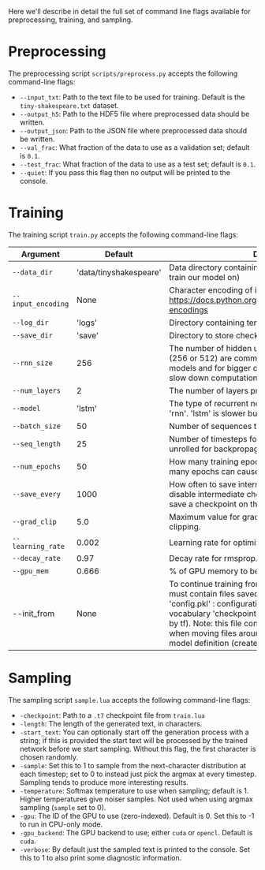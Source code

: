 Here we'll describe in detail the full set of command line flags available for preprocessing, training, and sampling.

# Preprocessing
The preprocessing script `scripts/preprocess.py` accepts the following command-line flags:
- `--input_txt`: Path to the text file to be used for training. Default is the `tiny-shakespeare.txt` dataset.
- `--output_h5`: Path to the HDF5 file where preprocessed data should be written.
- `--output_json`: Path to the JSON file where preprocessed data should be written.
- `--val_frac`: What fraction of the data to use as a validation set; default is `0.1`.
- `--test_frac`: What fraction of the data to use as a test set; default is `0.1`.
- `--quiet`: If you pass this flag then no output will be printed to the console.


# Training
The training script `train.py` accepts the following command-line flags:

| Argument           | Default                | Description                                                                                                                                                                                                                                                                                                                                                                                                            |
|--------------------|------------------------|------------------------------------------------------------------------------------------------------------------------------------------------------------------------------------------------------------------------------------------------------------------------------------------------------------------------------------------------------------------------------------------------------------------------|
| `--data_dir`       | 'data/tinyshakespeare' | Data directory containing input.txt (textfile which we will train our model on)                                                                                                                                                                                                                                                                                                                                        |
| `--input_encoding` | None                   | Character encoding of input.txt, from https://docs.python.org/3/library/codecs.html#standard-encodings                                                                                                                                                                                                                                                                                                                 |
| `--log_dir`        | 'logs'                 | Directory containing tensorboard logs                                                                                                                                                                                                                                                                                                                                                                                  |
| `--save_dir`       | 'save'                 | Directory to store checkpointed models                                                                                                                                                                                                                                                                                                                                                                                 |
| `--rnn_size`       | 256                    | The number of hidden units in the RNN. Larger values (256 or 512) are commonly used to learn more powerful models and for bigger datasets, but this will significantly slow down computation.                                                                                                                                                                                                                          |
| `--num_layers`     | 2                      | The number of layers present in the RNN                                                                                                                                                                                                                                                                                                                                                                                |
| `--model`          | 'lstm'                 | The type of recurrent network to use; either 'lstm' or 'rnn'. 'lstm' is slower but better.                                                                                                                                                                                                                                                                                                                             |
| `--batch_size`     | 50                     | Number of sequences to use in a minibatch                                                                                                                                                                                                                                                                                                                                                                              |
| `--seq_length`     | 25                     | Number of timesteps for which the recurrent network is unrolled for backpropagation through time                                                                                                                                                                                                                                                                                                                       |
| `--num_epochs`     | 50                     | How many training epochs to use for optimization. To many epochs can cause overfitting                                                                                                                                                                                                                                                                                                                                 |
| `--save_every`     | 1000                   | How often to save intermediate checkpoints. Set to 0 to disable intermediate checkpointing. Note that we always save a checkpoint on the final iteration of training.                                                                                                                                                                                                                                                  |
| `--grad_clip`      | 5.0                    | Maximum value for gradients. Set to 0 to disable gradient clipping.                                                                                                                                                                                                                                                                                                                                                    |
| `--learning_rate`  | 0.002                  | Learning rate for optimization.                                                                                                                                                                                                                                                                                                                                                                                        |
| `--decay_rate`     | 0.97                   | Decay rate for rmsprop.                                                                                                                                                                                                                                                                                                                                                                                                |
| `--gpu_mem`        | 0.666                  | % of GPU memory to be allocated to this process.                                                                                                                                                                                                                                                                                                                                                                       |
| --init_from        | None                   | To continue training from saved model at this path. Path must contain files saved by previous training process:     'config.pkl'        : configuration;     'words_vocab.pkl'   : vocabulary      'checkpoint'        : paths to model file(s) (created by tf). Note: this file contains absolute paths, be careful when moving files around;     'model.ckpt-*'      : file(s) with model definition (created by tf) |

# Sampling
The sampling script `sample.lua` accepts the following command-line flags:
- `-checkpoint`: Path to a `.t7` checkpoint file from `train.lua`
- `-length`: The length of the generated text, in characters.
- `-start_text`: You can optionally start off the generation process with a string; if this is provided the start text will be processed by the trained network before we start sampling. Without this flag, the first character is chosen randomly.
- `-sample`: Set this to 1 to sample from the next-character distribution at each timestep; set to 0 to instead just pick the argmax at every timestep. Sampling tends to produce more interesting results.
- `-temperature`: Softmax temperature to use when sampling; default is 1. Higher temperatures give noiser samples. Not used when using argmax sampling (`sample` set to 0).
- `-gpu`: The ID of the GPU to use (zero-indexed). Default is 0. Set this to -1 to run in CPU-only mode.
- `-gpu_backend`: The GPU backend to use; either `cuda` or `opencl`. Default is `cuda`.
- `-verbose`: By default just the sampled text is printed to the console. Set this to 1 to also print some diagnostic information.
